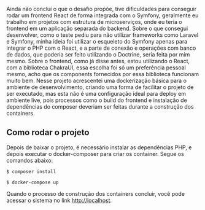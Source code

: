 Ainda não concluí o que o desafio propõe, tive dificuldades para conseguir rodar um frontend
React de forma integrada com o Symfony, geralmente eu trabalho em projetos com estrutura de
microserviços, onde eu teria o frontend em um aplicação separada do backend. Sobre o que consegui
desenvolver, como o teste pediu para não utilizar frameworks como Laravel e Symfony, minha ideia
foi utilizar o esqueleto do Symfony apenas para integrar o PHP com o React, e a parte de
conexão e operações com banco de dados, que poderia ser feito utilizando o Doctrine, seria feita
por mim mesmo. Sobre o frontend, como já disse antes, estou utilizando o React, com a biblioteca
ChakraUI, essa escolha foi só um preferência pessoal mesmo, acho que os components fornecidos
por essa biblioteca funcionam muito bem. Nesse projeto acrescentei uma dockerização básica para
o ambiente de desenvolvimento, criando uma forma de facilitar o projeto de ser executado, mas
esta não é uma configuração ideal para deploy em ambiente live, pois processos como o build do
frontend e instalação de dependências do composer deveriam ser feitas durante a construção dos
containers.

## Como rodar o projeto
Depois de baixar o projeto, é necessário instalar as dependências PHP, e depois executar
o docker-composer para criar os container. Segue os comandos abaixo:
```console
$ composer install
```
```console
$ docker-compose up
```
Quando o processo de construção dos containers concluir, você pode acessar o sistema no link
[http://localhost](http://localhost).